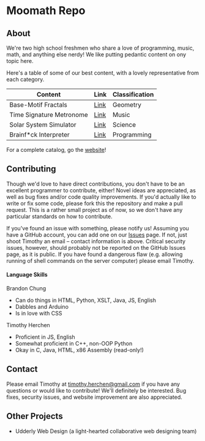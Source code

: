 # Moomath Repo

## About

We're two high school freshmen who share a love of programming, music, math, and anything else nerdy! We like putting pedantic content on ony topic here.

Here's a table of some of our best content, with a lovely representative from each category.

| Content | Link | Classification |
| --- | --- | --- |
| Base-Motif Fractals | [Link](https://moomath.com/articles/0003/) | Geometry |
| Time Signature Metronome | [Link](https://moomath.com/programs/0003/) | Music |
| Solar System Simulator | [Link](https://moomath.com/programs/0006/) | Science |
| Brainf\*ck Interpreter | [Link](https://moomath.com/programs/0007/) | Programming |

For a complete catalog, go the [website](http://moomath.com)!

## Contributing

Though we'd love to have direct contributions, you don't have to be an excellent programmer to contribute, either! Novel ideas are appreciated, as well as bug fixes and/or code quality improvements. If you'd actually like to write or fix some code, please fork this the repository and make a pull request. This is a rather small project as of now, so we don't have any particular standards on how to contribute.

If you've found an issue with something, please notify us! Assuming you have a GitHub account, you can add one on our [Issues](https://github.com/Nichodon/nichodon.github.io/issues) page. If not, just shoot Timothy an email – contact information is above. Critical security issues, however, should probably not be reported on the GitHub Issues page, as it is public. If you have found a dangerous flaw (e.g. allowing running of shell commands on the server computer) please email Timothy.

#### Language Skills

Brandon Chung

* Can do things in HTML, Python, XSLT, Java, JS, English
* Dabbles and Arduino
* Is in love with CSS

Timothy Herchen

* Proficient in JS, English
* Somewhat proficient in C++, non-OOP Python
* Okay in C, Java, HTML, x86 Assembly (read-only!)

## Contact

Please email Timothy at [timothy.herchen@gmail.com](mailto:timothy.herchen@gmail.com) if you have any questions or would like to contribute! We'll definitely be interested. Bug fixes, security issues, and website improvement are also appreciated.

## Other Projects

* Udderly Web Design (a light-hearted collaborative web designing team)
